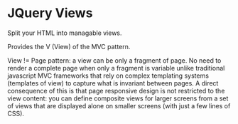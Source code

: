 JQuery Views
=======

Split your HTML into managable views.

Provides the V (View) of the MVC pattern. 

View != Page pattern: a view can be only a fragment of page. No need to render a complete page 
when only a fragment is variable unlike traditional javascript MVC frameworks that rely on complex templating 
systems (templates of view) to capture what is invariant between pages.
A direct consequence of this is that page responsive design is not restricted to the view content:
you can define composite views for larger screens from a set of views that are displayed alone on smaller screens
(with just a few lines of CSS).
